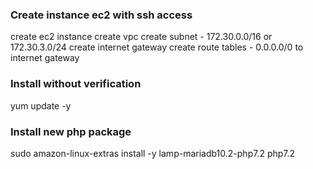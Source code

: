 ### Create instance ec2 with ssh access
create ec2 instance
create vpc
create subnet - 172.30.0.0/16 or 172.30.3.0/24
create internet gateway
create route tables - 0.0.0.0/0 to internet gateway

### Install without verification
yum update -y


### Install new php package
sudo amazon-linux-extras install -y lamp-mariadb10.2-php7.2 php7.2
